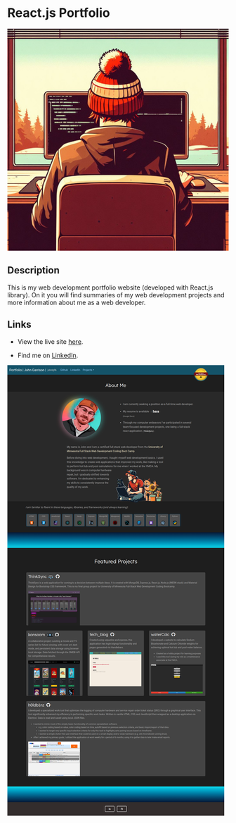 # React.js Portfolio  

![coding artwork](./public/images/me_coding_art.jpeg)  
  
## Description  
  
This is my web development portfolio website (developed with React.js library).
On it you will find summaries of my web development projects and more information about me as a web developer.  

  
## Links  
  
* View the live site [here](https://johntg96.com/).  
  
* Find me on [LinkedIn](https://www.linkedin.com/in/johntg96/).  
  
![website screenshot](./public/images/screenshot_react_portfolio.png)  